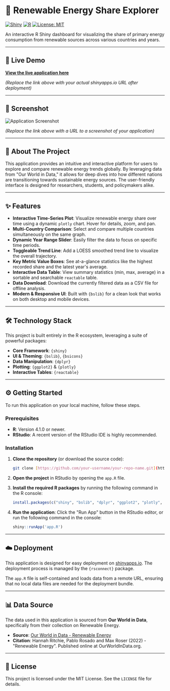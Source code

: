 # 🌱 Renewable Energy Share Explorer

[![Shiny](https://img.shields.io/badge/built%20with-Shiny-0073B7.svg)](https://shiny.posit.co/)
[![R](https://img.shields.io/badge/R-4.3.0%2B-276DC3.svg)](https://www.r-project.org/)
[![License: MIT](https://img.shields.io/badge/License-MIT-yellow.svg)](https://opensource.org/licenses/MIT)

An interactive R Shiny dashboard for visualizing the share of primary energy consumption from renewable sources across various countries and years.

---

## 🚀 Live Demo

**[View the live application here](https://YOUR-USERNAME.shinyapps.io/YOUR-APP-NAME/)**

*(Replace the link above with your actual shinyapps.io URL after deployment)*

---

## 📸 Screenshot

![Application Screenshot](https://i.imgur.com/your-screenshot-name.png)

*(Replace the link above with a URL to a screenshot of your application)*

---

## 📖 About The Project

This application provides an intuitive and interactive platform for users to explore and compare renewable energy trends globally. By leveraging data from "Our World in Data," it allows for deep dives into how different nations are transitioning towards sustainable energy sources. The user-friendly interface is designed for researchers, students, and policymakers alike.

---

## ✨ Features

* **Interactive Time-Series Plot**: Visualize renewable energy share over time using a dynamic `plotly` chart. Hover for details, zoom, and pan.
* **Multi-Country Comparison**: Select and compare multiple countries simultaneously on the same graph.
* **Dynamic Year Range Slider**: Easily filter the data to focus on specific time periods.
* **Toggleable Trend Line**: Add a LOESS smoothed trend line to visualize the overall trajectory.
* **Key Metric Value Boxes**: See at-a-glance statistics like the highest recorded share and the latest year's average.
* **Interactive Data Table**: View summary statistics (min, max, average) in a sortable and searchable `reactable` table.
* **Data Download**: Download the currently filtered data as a CSV file for offline analysis.
* **Modern & Responsive UI**: Built with `{bslib}` for a clean look that works on both desktop and mobile devices.

---

## 🛠️ Technology Stack

This project is built entirely in the R ecosystem, leveraging a suite of powerful packages:

* **Core Framework**: `{shiny}`
* **UI & Theming**: `{bslib}`, `{bsicons}`
* **Data Manipulation**: `{dplyr}`
* **Plotting**: `{ggplot2}` & `{plotly}`
* **Interactive Tables**: `{reactable}`

---

## ⚙️ Getting Started

To run this application on your local machine, follow these steps.

### Prerequisites

* **R**: Version 4.1.0 or newer.
* **RStudio**: A recent version of the RStudio IDE is highly recommended.

### Installation

1.  **Clone the repository** (or download the source code):
    ```sh
    git clone [https://github.com/your-username/your-repo-name.git](https://github.com/your-username/your-repo-name.git)
    ```

2.  **Open the project** in RStudio by opening the `app.R` file.

3.  **Install the required R packages** by running the following command in the R console:
    ```r
    install.packages(c("shiny", "bslib", "dplyr", "ggplot2", "plotly", "reactable", "bsicons"))
    ```

4.  **Run the application**:
    Click the "Run App" button in the RStudio editor, or run the following command in the console:
    ```r
    shiny::runApp('app.R')
    ```

---

## ☁️ Deployment

This application is designed for easy deployment on [shinyapps.io](https://www.shinyapps.io/). The deployment process is managed by the `{rsconnect}` package.

The `app.R` file is self-contained and loads data from a remote URL, ensuring that no local data files are needed for the deployment bundle.

---

## 📊 Data Source

The data used in this application is sourced from **Our World in Data**, specifically from their collection on Renewable Energy.

* **Source**: [Our World in Data - Renewable Energy](https://ourworldindata.org/renewable-energy)
* **Citation**: Hannah Ritchie, Pablo Rosado and Max Roser (2022) - "Renewable Energy". Published online at OurWorldInData.org.

---

## 📄 License

This project is licensed under the MIT License. See the `LICENSE` file for details.
